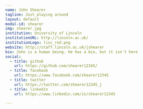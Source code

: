 ```yaml
---
name: John Shearer
tagline: Just playing around
layout: default
modal-id: shearer
img: shearer.jpg
institution: University of Lincoln
institutionURL: http://lincoln.ac.uk/
institutionLogo: lisc_red.png
website: http://staff.lincoln.ac.uk/jshearer
bio: John is a human being. He has a bio, but it isn't here
social:
  - title: github
    url: https://github.com/shearer12345/
  - title: facebook
    url: https://www.facebook.com/shearer12345
  - title: twitter
    url: https://twitter.com/shearer12345_j
  - title: linkedin
    url: https://www.linkedin.com/in/shearer12345
    
---
```

